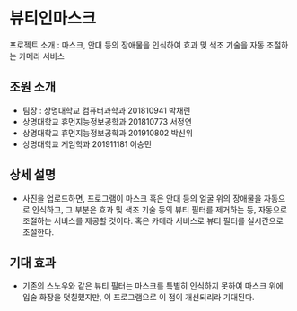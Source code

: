 # 뷰티인마스크
프로젝트 소개 : 마스크, 안대 등의 장애물을 인식하여 효과 및 색조 기술을 자동 조절하는 카메라 서비스  

## 조원 소개
- 팀장 : 상명대학교 컴퓨터과학과 201810941 박채린  
- 상명대학교 휴먼지능정보공학과 201810773 서정연  
- 상명대학교 휴먼지능정보공학과 201910802 박신위  
- 상명대학교 게임학과 201911181 이승민  
  
## 상세 설명
- 사진을 업로드하면, 프로그램이 마스크 혹은 안대 등의 얼굴 위의 장애물을 자동으로 인식하고, 그 부분은 효과 및 색조 기술 등의 뷰티 필터를 제거하는 등, 자동으로 조절하는 서비스를 제공할 것이다. 혹은 카메라 서비스로 뷰티 필터를 실시간으로 조절한다.
  
## 기대 효과
- 기존의 스노우와 같은 뷰티 필터는 마스크를 특별히 인식하지 못하여 마스크 위에 입술 화장을 덧칠했지만, 이 프로그램으로 이 점이 개선되리라 기대된다.
  
